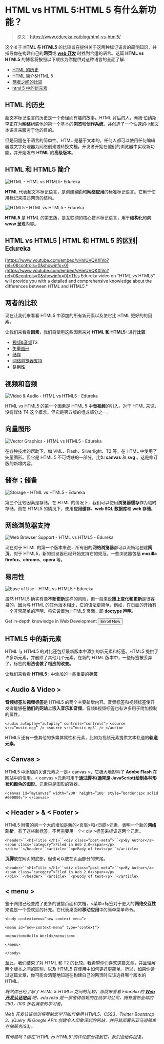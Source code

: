 # HTML vs HTML 5:HTML 5 有什么新功能？

> 原文：<https://www.edureka.co/blog/html-vs-html5/>

这个关于 **HTML 与 HTML5** 的比较旨在提供关于这两种标记语言的简明知识，并指导你在构建自己的**网页**或 [**web 开发**](https://www.edureka.co/complete-web-developer) 时找到合适的语言。这篇 **HTML vs HTML5** 的博客将按照以下顺序为你提供对这种语言的全面了解:

*   [HTML 的历史](#history)
*   [HTML 简介&HTML 5](#introduction)
*   [两者之间的比较](#comparison)
*   [html 5 中的新元素](#elements)

## HTML 的历史

超文本标记语言的历史是一个奇怪而有趣的故事。HTML 背后的人，蒂姆·伯纳斯·李正在为**网络**组装他的第一个基本的**浏览**和**创作系统**，并创造了一个快速的小超文本语言来服务于他的目的。

但是问题在于语言的简单性。HTML 是基于文本的，任何人都可以使用任何编辑器或文字处理器为网络创建或转换文档。开发者开始在他们的浏览器中实现新功能，并开始发布 **HTML** 的**高级版本**。

## HTML 和 HTML5 简介

![HTML - HTML vs HTML5- Edureka](img/ce5654d19a3a1678858b0e5e0ed71c29.png)

**HTML** 代表超文本标记语言，是创建**网页**和**网络应用**的标准标记语言。它用于使用标记来描述网页的结构。

![HTML5 - HTML vs HTML5 - Edureka](img/1698f8ad94c301f4b8ab5d555629ec0b.png)

**HTML5** 是 HTML 的第五版，是互联网的核心技术标记语言，用于**结构化**和**向 **www** 呈现**内容。

## **HTML vs HTML5 | HTML 和 HTML 5 的区别| Edureka**



[https://www.youtube.com/embed/vHmUVQKXlVo?rel=0&controls=0&showinfo=0](https://www.youtube.com/embed/vHmUVQKXlVo?rel=0&controls=0&showinfo=0)*This Edureka video on “HTML vs HTML5” will provide you with a detailed and comprehensive knowledge about the differences between HTML and HTML5.*

## 两者的比较

现在让我们来看看 HTML5 中添加的所有新元素以及使它比 HTML 更好的的因素。

让我们来看看**因素**，我们将使用这些因素来对 **HTML 和 HTML5:** 进行**比较**

*   [视频&音频](#video)T3
*   [矢量图形](#vector)
*   [储存](#storage)
*   [网络浏览器支持](#web)
*   [易用性](#ease)

## 视频和音频

![Video & Audio - HTML vs HTML5 - Edureka](img/5072bbe8ae7f53cd76b5469390aebf09.png)

HTML vs HTML5 的第一个因素是 HTML 5 中**音视频**的引入。对于 HTML 来说，没有媒体 T4 这个概念。但它是第五版的组成部分之一。

## 向量图形

![Vector Graphics - HTML vs HTML5 - Edureka](img/c782ca6d39794f1707387b2558d21510.png)

在各种技术的帮助下，如 VML、Flash、Silverlight、T2 等，在 HTML 中使用了矢量图形。但它是 HTML 5 不可或缺的一部分，比如 **canvas** 和 **svg** 。这是修订版的新增内容。

## 储存；储备

![Storage - HTML vs HTML5 - Edureka](img/ef41c5e2017c5c8acd8c6bf5de877c9b.png)

第三个比较因素是存储。在 HTML 的情况下，我们可以使用**浏览器缓存**作为临时存储，而在 HTML5 的情况下，使用**应用缓存、web SQL 数据库**和 **web 存储**。

## 网络浏览器支持

![Web Browser Support - HTML vs HTML5 - Edureka](img/e5eb635f77c2886ed452808f9ca8f475.png)

现在对于 HTML 的第一个版本来说，所有旧的**网络浏览器**都可以流畅地创建**网页**。对于 HTML5，新的浏览器已经开始支持它的规范。一些浏览器包括 **mozilla firefox、chrome、opera** 等。

## 易用性

![Ease of Use - HTML vs HTML5 - Edureka](img/026997023a13378680042f606c03b326.png)

虽然 HTML5 确实有像**不断更新**这样的风险，但一般来说**跟上变化和更新**是很容易的，因为与 HTML 的其他版本相比，它的语法更简单。例如，在页面的开始有一个非常简单的声明，将它设置为 HTML5 页面，即 **doctype 声明。**

Get in-depth knowledge in Web Development [<button>Enroll Now</button>](https://www.edureka.co/complete-web-developer)

## HTML5 中的新元素

HTML 与 HTML5 的对比还包括最新版本中添加的新元素和标签。HTML5 提供了许多新元素，并删除了其他几个元素。在新的 HTML 版本中，一些标签被丢弃了，标签的**用法也做了相应的改变。**

让我们来看看 **HTML5** : 中添加的一些重要的**标签**

## < Audio & Video >

**音频标签**和**视频标签**是 HTML5 的两个主要新增内容。音频标签和视频标签使开发者能够**在他们的网站上嵌入音乐和音频**。音频&视频标签也有许多用于附加控制的属性。

`<audio autoplay=”autoplay” controls=”controls”> <source src=”music.ogg” /> <source src=”music.mp3″ /> </audio>`

HTML5 还有一些其他的多媒体属性和元素，比如为视频元素提供文本轨道的**轨道元素**。

## < Canvas >

HTML5 中添加的关键元素之一是< canvas >，它极大地影响了 **Adobe Flash** 在网站中的使用。< canvas >元素可用于**通过脚本(通常是 JavaScript)绘制各种形状和颜色的图形**。元素只是图形的容器。

`<canvas id=”myCanvas” width=”200″ height=”100″ style=”border:1px solid #000000;”> </canvas>`

## < Header > & < Footer >

HTML5 附带的另一个大的增加是新的<页眉>和<页脚>元素，表明一个新的**网络剖析**。有了这些新标签，不再需要用一个< div >标签来标识这两个元素。

`<header>``<h1>Title </h1>``<div class=”post-meta”>``<p>By Author</a> <span class=”category”>Filed in Web 2.0</span></p>` `</div>``</header>``<article>``<p>Body of text</p>``</article>`

**页脚**放在网页的底部，但也可以放在页面部分的末尾。

`<header>``<h1>Title </h1>``<div class=”post-meta”>``<p>By Author</a> <span class=”category”>Filed in Web 2.0</span></p>` `</div>``</header>``<article>``<p>Body of text</p>``</article>`

## < menu >

鉴于网络已经变成了更多的链接页面和文档，<菜单>标签对于更大的**网络交互性**来说是一个受欢迎的补充。它代表桌面和**移动应用**中的简单菜单命令。

`<body contextmenu=”new-context-menu”>`

`<menu id=”new-context-menu” type=”context”>`

`<menuitem>Hello World</menuitem>`

`</menu>`

`</body>`

至此，我们结束了对 HTML 和 T2 的比较。我希望你们喜欢这篇文章，并且理解两个版本之间的区别，以及 HTML5 在使用中如何更好更简单。所以，如果你读过这篇文章，你可能会清楚地知道在构建自己的网页时应该选择哪个版本的 HTML。

*既然你已经了解了 HTML & HTML5 之间的比较，那就来看看 Edureka 的 **[Web 开发认证培训](https://www.edureka.co/complete-web-developer)** 吧，edu reka 是一家值得信赖的在线学习公司，拥有遍布全球的 250，000 多名满意的学习者。*

*Web 开发认证培训将帮助您学习如何使用 HTML5、CSS3、Twitter Bootstrap 3、jQuery 和 Google APIs 创建令人印象深刻的网站，并将其部署到亚马逊简单存储服务(S3)。*

*有问题吗？请在“HTML vs HTML5”的评论部分提到它，我们会给你回复。*